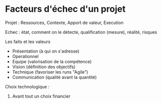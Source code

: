 Facteurs d'échec d'un projet
========================

Projet : Ressources, Contexte, Apport de valeur, Execution

Echec : état, comment on le détecte, qualification (mesure), réalité, risques

Les faits et les valeurs

* Présentation (à qui on s'adresse)
* Operationnel
* Equipe (valorisation de la compétence)
* Vision (définition des objectifs)
* Technique (favoriser les runs "Agile")
* Communication (qualité avant la quantité)

Choix technologique :

1. Avant tout un choix financier
